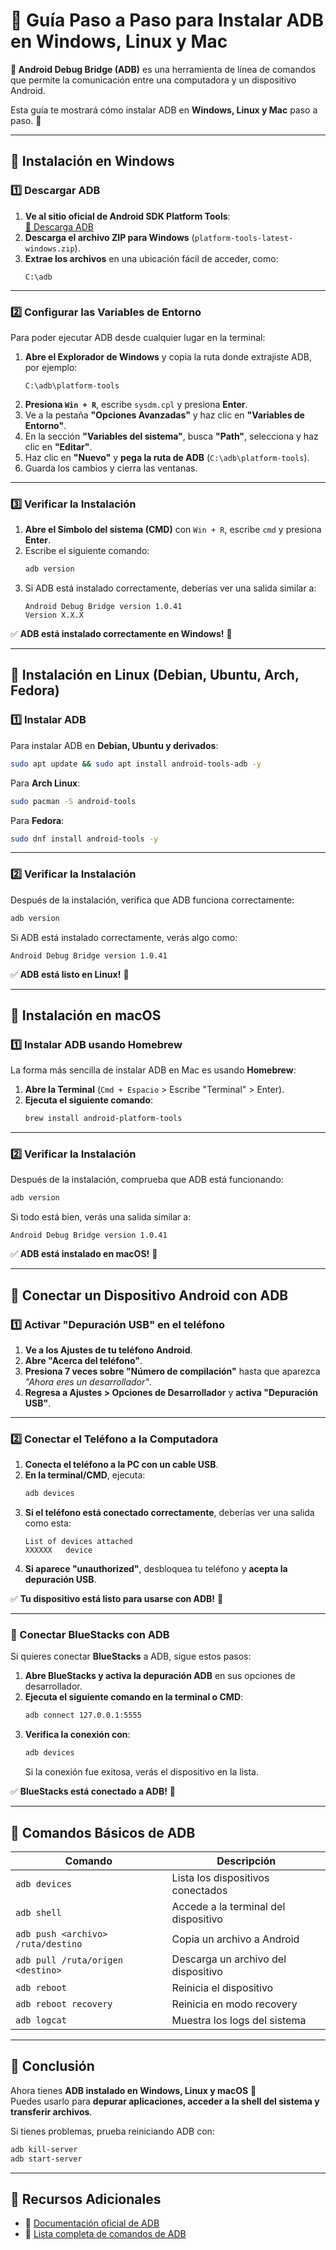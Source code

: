 # 📜 Guía Paso a Paso para Instalar ADB en Windows, Linux y Mac

**📌 Android Debug Bridge (ADB)** es una herramienta de línea de comandos que permite la comunicación entre una computadora y un dispositivo Android.  

Esta guía te mostrará cómo instalar ADB en **Windows, Linux y Mac** paso a paso. 🚀  

---

## 🔹 Instalación en Windows

### 1️⃣ Descargar ADB
1. **Ve al sitio oficial de Android SDK Platform Tools**:  
   [🔗 Descarga ADB](https://developer.android.com/studio/releases/platform-tools)  
2. **Descarga el archivo ZIP para Windows** (`platform-tools-latest-windows.zip`).
3. **Extrae los archivos** en una ubicación fácil de acceder, como:  
   ```
   C:\adb
   ```

---

### 2️⃣ Configurar las Variables de Entorno
Para poder ejecutar ADB desde cualquier lugar en la terminal:

1. **Abre el Explorador de Windows** y copia la ruta donde extrajiste ADB, por ejemplo:  
   ```
   C:\adb\platform-tools
   ```
2. **Presiona `Win + R`**, escribe `sysdm.cpl` y presiona **Enter**.
3. Ve a la pestaña **"Opciones Avanzadas"** y haz clic en **"Variables de Entorno"**.
4. En la sección **"Variables del sistema"**, busca **"Path"**, selecciona y haz clic en **"Editar"**.
5. Haz clic en **"Nuevo"** y **pega la ruta de ADB** (`C:\adb\platform-tools`).
6. Guarda los cambios y cierra las ventanas.

---

### 3️⃣ Verificar la Instalación
1. **Abre el Símbolo del sistema (CMD)** con `Win + R`, escribe `cmd` y presiona **Enter**.
2. Escribe el siguiente comando:
   ```bash
   adb version
   ```
3. Si ADB está instalado correctamente, deberías ver una salida similar a:
   ```
   Android Debug Bridge version 1.0.41
   Version X.X.X
   ```

✅ **ADB está instalado correctamente en Windows!** 🎉

---

## 🔹 Instalación en Linux (Debian, Ubuntu, Arch, Fedora)

### 1️⃣ Instalar ADB
Para instalar ADB en **Debian, Ubuntu y derivados**:
```bash
sudo apt update && sudo apt install android-tools-adb -y
```

Para **Arch Linux**:
```bash
sudo pacman -S android-tools
```

Para **Fedora**:
```bash
sudo dnf install android-tools -y
```

---

### 2️⃣ Verificar la Instalación
Después de la instalación, verifica que ADB funciona correctamente:
```bash
adb version
```
Si ADB está instalado correctamente, verás algo como:
```
Android Debug Bridge version 1.0.41
```

✅ **ADB está listo en Linux!** 🎉

---

## 🔹 Instalación en macOS

### 1️⃣ Instalar ADB usando Homebrew
La forma más sencilla de instalar ADB en Mac es usando **Homebrew**:

1. **Abre la Terminal** (`Cmd + Espacio` > Escribe "Terminal" > Enter).
2. **Ejecuta el siguiente comando**:
   ```bash
   brew install android-platform-tools
   ```

---

### 2️⃣ Verificar la Instalación
Después de la instalación, comprueba que ADB está funcionando:
```bash
adb version
```
Si todo está bien, verás una salida similar a:
```
Android Debug Bridge version 1.0.41
```

✅ **ADB está instalado en macOS!** 🎉

---

## 🔹 Conectar un Dispositivo Android con ADB

### 1️⃣ Activar "Depuración USB" en el teléfono
1. **Ve a los Ajustes de tu teléfono Android**.
2. **Abre "Acerca del teléfono"**.
3. **Presiona 7 veces sobre "Número de compilación"** hasta que aparezca *"Ahora eres un desarrollador"*.
4. **Regresa a Ajustes > Opciones de Desarrollador** y **activa "Depuración USB"**.

---

### 2️⃣ Conectar el Teléfono a la Computadora
1. **Conecta el teléfono a la PC con un cable USB**.
2. **En la terminal/CMD**, ejecuta:
   ```bash
   adb devices
   ```
3. **Si el teléfono está conectado correctamente**, deberías ver una salida como esta:
   ```
   List of devices attached
   XXXXXX	device
   ```
4. **Si aparece "unauthorized"**, desbloquea tu teléfono y **acepta la depuración USB**.

✅ **Tu dispositivo está listo para usarse con ADB!** 🎉

---

### 🔹 Conectar BlueStacks con ADB
Si quieres conectar **BlueStacks** a ADB, sigue estos pasos:

1. **Abre BlueStacks y activa la depuración ADB** en sus opciones de desarrollador.
2. **Ejecuta el siguiente comando en la terminal o CMD**:
   ```bash
   adb connect 127.0.0.1:5555
   ```
3. **Verifica la conexión con**:
   ```bash
   adb devices
   ```
   Si la conexión fue exitosa, verás el dispositivo en la lista.

✅ **BlueStacks está conectado a ADB!** 🎉

---

## 📌 Comandos Básicos de ADB

| Comando                  | Descripción |
|--------------------------|-------------|
| `adb devices`           | Lista los dispositivos conectados |
| `adb shell`             | Accede a la terminal del dispositivo |
| `adb push <archivo> /ruta/destino` | Copia un archivo a Android |
| `adb pull /ruta/origen <destino>` | Descarga un archivo del dispositivo |
| `adb reboot`            | Reinicia el dispositivo |
| `adb reboot recovery`   | Reinicia en modo recovery |
| `adb logcat`            | Muestra los logs del sistema |

---

## 🚀 Conclusión

Ahora tienes **ADB instalado en Windows, Linux y macOS** 🎉  
Puedes usarlo para **depurar aplicaciones, acceder a la shell del sistema y transferir archivos**.  

Si tienes problemas, prueba reiniciando ADB con:
```bash
adb kill-server
adb start-server
```

---

## 📌 Recursos Adicionales

- 🔗 [Documentación oficial de ADB](https://developer.android.com/studio/command-line/adb)
- 🔗 [Lista completa de comandos de ADB](https://developer.android.com/studio/command-line/adb#commands)

